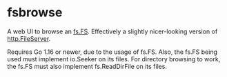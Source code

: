 # fsbrowse
A web UI to browse an [fs.FS](https://pkg.go.dev/io/fs#FS). Effectively a slightly nicer-looking version of [http.FileServer](https://pkg.go.dev/net/http#FileServer).

Requires Go 1.16 or newer, due to the usage of fs.FS. Also, the fs.FS being used must implement io.Seeker on its files. For directory browsing to work, the fs.FS must also implement fs.ReadDirFile on its files.